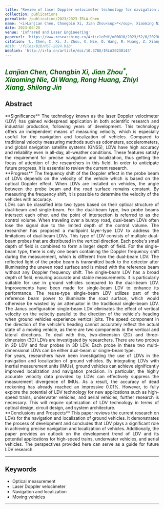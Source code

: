 ```yaml
---
title: "Review of laser Doppler velocimeter technology for navigation and localization"
collection: publications
permalink: /publication/2023/2023-IRLA-Chen
name: '<i>Lanjian Chen, Chongbin Xi, Jian Zhou<sup>*</sup>, Xiaoming Nie, Qi Wang, Rong Huang, <strong>Zhiyi Xiang</strong>, Shilong Jin</i>'
date: 2023-06-25
venue: 'Infrared and Laser Engineering'
paperurl: 'https://www.researching.cn/ArticlePdf/m00018/2023/52/6/20230143.pdf'
citation: 'L. Chen, C. Xi, J. Zhou, X. Nie, Q. Wang, R. Huang, Z. Xiang, and S. Jin, &quot;Review of laser Doppler velocimeter technology for navigation and localization,&quot; <i>Infrared. Laser. Engineering</i>, vol. 52, no. 6, p. 20230143-13, Jun. 2023.'
#Bib: '/files/Bib/MST-2024.bib'
Weblink: 'http://irla.cn/article/doi/10.3788/IRLA20230143'
---
```


<font color="#006400"><i>Lanjian Chen, Chongbin Xi, Jian Zhou<sup>*</sup>, Xiaoming Nie, Qi Wang, Rong Huang, <strong>Zhiyi Xiang</strong>, Shilong Jin</i></font>
------

**Abstract**
------
<p style="text-align:justify; text-justify:inter-ideograph;">
**Significance** The technology known as the laser Doppler velocimeter (LDV) has gained widespread application in both scientific research and industrial production, following years of development. This technology offers an independent means of measuring velocity, which is especially useful for the navigation and localization of vehicles. Compared to traditional velocity measuring methods such as odometers, accelerometers, and global navigation satellite systems (GNSS), LDVs have high accuracy and reliability even in all-day, all-weather conditions. These features satisfy the requirement for precise navigation and localization, thus getting the focus of attention of the researchers in this field. In order to anticipate future progress, it is essential to review the current research.<br>  
**Progress** The frequency shift of the Doppler effect in the probe beam of LDVs depends on the velocity of the vehicle which is based on the optical Doppler effect. When LDVs are installed on vehicles, the angle between the probe beam and the road surface remains constant. By measuring the frequency shift, it is possible to determine the velocity of the vehicles with accuracy.<br>  
LDVs can be classified into two types based on their optical structure of dual-beam and single-beam. For the dual-beam type, two probe beams intersect each other, and the point of intersection is referred to as the control volume. When traveling over a bumpy road, dual-beam LDVs often lose the signal due to the limited depth of the control volume. The researcher has proposed a multipoint layer-type LDV to address the limitations of dual-beam LDVs. This type of LDV consists of multiple dual-beam probes that are distributed in the vertical direction. Each probe's small depth of field is combined to form a larger depth of field. For the single-beam type, there is only one beam containing the Doppler frequency shift during the measurement, which is different from the dual-beam LDV. The reflected light of the probe beam is transmitted back to the detector after illuminating the uneven road surface and is mixed with the reference beam without any Doppler frequency shift. The single-beam LDV has a broad depth of field, ensuring accurate and stable measurements. It is particularly suitable for use in ground vehicles compared to the dual-beam LDV. Improvements have been made for single-beam LDV to enhance its performance. The reuse-type single-beam LDV utilizes part of the reference beam power to illuminate the road surface, which would otherwise be wasted by an attenuator in the traditional single-beam LDV. The Janus configuration single-beam LDV eliminates the effect of vertical velocity on the velocity parallel to the direction of the vehicle's heading when ground vehicles experience vertical jolts. The speed component in the direction of the vehicle's heading cannot accurately reflect the actual state of a moving vehicle, as there are two components in the vertical and lateral directions. To deal with this, two-dimension (2D) and three-dimension (3D) LDVs are investigated by researchers. There are two probes in 2D LDV and four probes in 3D LDV. Each probe in these two multi-dimensional LDVs can be either dual-beam or single-beam type.<br>  
For years, researchers have been investigating the use of LDVs in the navigation and localization of ground vehicles. By integrating LDVs with inertial measurement units (IMUs), ground vehicles can achieve significantly improved localization and navigation precision. In particular, the highly accurate velocity data provided by LDVs can effectively suppress the measurement divergence of IMUs. As a result, the accuracy of dead reckoning has already reached an impressive 0.01%. However, to fully explore the potential of LDV technology for new applications such as high-speed trains, underwater vehicles, and aerial vehicles, further research is necessary. This will require optimization of LDV technology in terms of optical design, circuit design, and system architecture.<br>  
**Conclusions and Prospects** This paper reviews the current research on LDVs for the navigation and localization of ground vehicles. It demonstrates the process of development and concludes that LDV plays a significant role in achieving precise navigation and localization of vehicles. Additionally, the paper provides an outlook on the development trend of LDV and its potential applications for high-speed trains, underwater vehicles, and aerial vehicles. The perspectives provided here can serve as a guide for future LDV research.
</p>

------

**Keywords**
------
- Optical measurement
- Laser Doppler velocimeter
- Navigation and localization
- Moving vehicles

------